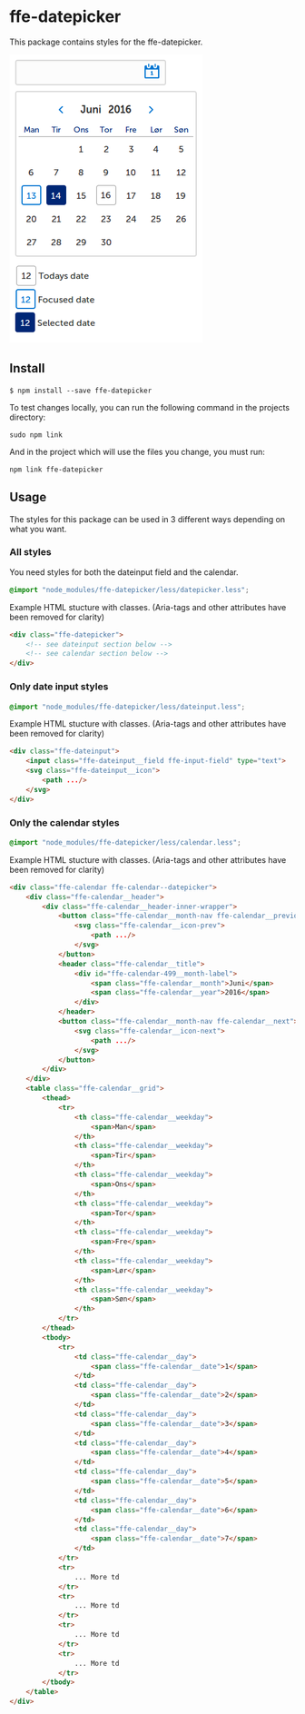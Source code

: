 # ffe-datepicker

This package contains styles for the ffe-datepicker.

![Screenshot of component](screenshot.png)

## Install

```
$ npm install --save ffe-datepicker
```
To test changes locally, you can run the following command in the projects directory:
```
sudo npm link
```
And in the project which will use the files you change, you must run:
```
npm link ffe-datepicker
```

## Usage
The styles for this package can be used in 3 different ways depending on what you want.

### All styles
You need styles for both the dateinput field and the calendar.
```css
@import "node_modules/ffe-datepicker/less/datepicker.less";
```
Example HTML stucture with classes. (Aria-tags and other attributes have been removed for clarity)
```html
<div class="ffe-datepicker">
    <!-- see dateinput section below -->
    <!-- see calendar section below -->
</div>
```

### Only date input styles
```css
@import "node_modules/ffe-datepicker/less/dateinput.less";
```
Example HTML stucture with classes. (Aria-tags and other attributes have been removed for clarity)
```html
<div class="ffe-dateinput">
    <input class="ffe-dateinput__field ffe-input-field" type="text">
    <svg class="ffe-dateinput__icon">
        <path .../>
    </svg>
</div>
```

### Only the calendar styles
```css
@import "node_modules/ffe-datepicker/less/calendar.less";
```
Example HTML stucture with classes. (Aria-tags and other attributes have been removed for clarity)
```html
<div class="ffe-calendar ffe-calendar--datepicker">
    <div class="ffe-calendar__header">
        <div class="ffe-calendar__header-inner-wrapper">
            <button class="ffe-calendar__month-nav ffe-calendar__previous">
                <svg class="ffe-calendar__icon-prev">
                    <path .../>
                </svg>
            </button>
            <header class="ffe-calendar__title">
                <div id="ffe-calendar-499__month-label">
                    <span class="ffe-calendar__month">Juni</span>
                    <span class="ffe-calendar__year">2016</span>
                </div>
            </header>
            <button class="ffe-calendar__month-nav ffe-calendar__next">
                <svg class="ffe-calendar__icon-next">
                    <path .../>
                </svg>
            </button>
        </div>
    </div>
    <table class="ffe-calendar__grid">
        <thead>
            <tr>
                <th class="ffe-calendar__weekday">
                    <span>Man</span>
                </th>
                <th class="ffe-calendar__weekday">
                    <span>Tir</span>
                </th>
                <th class="ffe-calendar__weekday">
                    <span>Ons</span>
                </th>
                <th class="ffe-calendar__weekday">
                    <span>Tor</span>
                </th>
                <th class="ffe-calendar__weekday">
                    <span>Fre</span>
                </th>
                <th class="ffe-calendar__weekday">
                    <span>Lør</span>
                </th>
                <th class="ffe-calendar__weekday">
                    <span>Søn</span>
                </th>
            </tr>
        </thead>
        <tbody>
            <tr>
                <td class="ffe-calendar__day">
                    <span class="ffe-calendar__date">1</span>
                </td>
                <td class="ffe-calendar__day">
                    <span class="ffe-calendar__date">2</span>
                </td>
                <td class="ffe-calendar__day">
                    <span class="ffe-calendar__date">3</span>
                </td>
                <td class="ffe-calendar__day">
                    <span class="ffe-calendar__date">4</span>
                </td>
                <td class="ffe-calendar__day">
                    <span class="ffe-calendar__date">5</span>
                </td>
                <td class="ffe-calendar__day">
                    <span class="ffe-calendar__date">6</span>
                </td>
                <td class="ffe-calendar__day">
                    <span class="ffe-calendar__date">7</span>
                </td>
            </tr>
            <tr>
                ... More td
            </tr>
            <tr>
                ... More td
            </tr>
            <tr>
                ... More td
            </tr>
            <tr>
                ... More td
            </tr>
        </tbody>
    </table>
</div>
```

